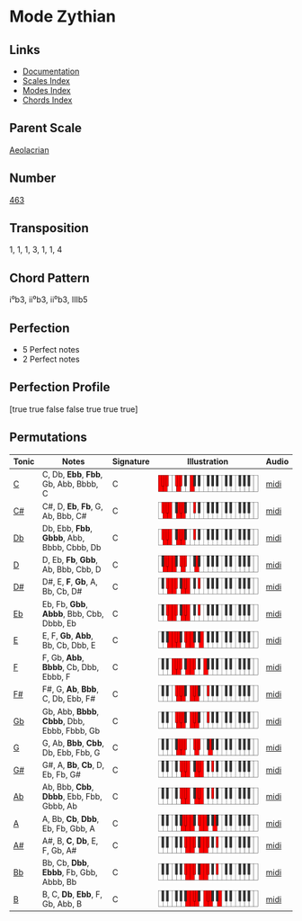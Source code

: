 # Mode Zythian

## Links

- [Documentation](README.md)
- [Scales Index](Scales.md)
- [Modes Index](Modes.md)
- [Chords Index](Chords.md)

## Parent Scale

[Aeolacrian](ScaleAeolacrian.md)

## Number

[463](https://ianring.com/musictheory/scales/463)

## Transposition

1, 1, 1, 3, 1, 1, 4

## Chord Pattern

i⁰b3, ii⁰b3, ii⁰b3, IIIb5

## Perfection

- 5 Perfect notes
- 2 Perfect notes

## Perfection Profile

[true true false false true true true]

## Permutations

| Tonic | Notes | Signature | Illustration | Audio |
|-------|-------|-----------|--------------|-------|
| [C](ModeCNaturalZythian.md) | C, Db, **Ebb**, **Fbb**, Gb, Abb, Bbbb, C | C | ![CNaturalZythian](ModeCNaturalZythian.png) | [midi](https://github.com/edipermadi/music/blob/main/docs/ModeCNaturalZythian.mid?raw=true) |
| [C#](ModeCSharpZythian.md) | C#, D, **Eb**, **Fb**, G, Ab, Bbb, C# | C | ![CSharpZythian](ModeCSharpZythian.png) | [midi](https://github.com/edipermadi/music/blob/main/docs/ModeCSharpZythian.mid?raw=true) |
| [Db](ModeDFlatZythian.md) | Db, Ebb, **Fbb**, **Gbbb**, Abb, Bbbb, Cbbb, Db | C | ![DFlatZythian](ModeDFlatZythian.png) | [midi](https://github.com/edipermadi/music/blob/main/docs/ModeDFlatZythian.mid?raw=true) |
| [D](ModeDNaturalZythian.md) | D, Eb, **Fb**, **Gbb**, Ab, Bbb, Cbb, D | C | ![DNaturalZythian](ModeDNaturalZythian.png) | [midi](https://github.com/edipermadi/music/blob/main/docs/ModeDNaturalZythian.mid?raw=true) |
| [D#](ModeDSharpZythian.md) | D#, E, **F**, **Gb**, A, Bb, Cb, D# | C | ![DSharpZythian](ModeDSharpZythian.png) | [midi](https://github.com/edipermadi/music/blob/main/docs/ModeDSharpZythian.mid?raw=true) |
| [Eb](ModeEFlatZythian.md) | Eb, Fb, **Gbb**, **Abbb**, Bbb, Cbb, Dbbb, Eb | C | ![EFlatZythian](ModeEFlatZythian.png) | [midi](https://github.com/edipermadi/music/blob/main/docs/ModeEFlatZythian.mid?raw=true) |
| [E](ModeENaturalZythian.md) | E, F, **Gb**, **Abb**, Bb, Cb, Dbb, E | C | ![ENaturalZythian](ModeENaturalZythian.png) | [midi](https://github.com/edipermadi/music/blob/main/docs/ModeENaturalZythian.mid?raw=true) |
| [F](ModeFNaturalZythian.md) | F, Gb, **Abb**, **Bbbb**, Cb, Dbb, Ebbb, F | C | ![FNaturalZythian](ModeFNaturalZythian.png) | [midi](https://github.com/edipermadi/music/blob/main/docs/ModeFNaturalZythian.mid?raw=true) |
| [F#](ModeFSharpZythian.md) | F#, G, **Ab**, **Bbb**, C, Db, Ebb, F# | C | ![FSharpZythian](ModeFSharpZythian.png) | [midi](https://github.com/edipermadi/music/blob/main/docs/ModeFSharpZythian.mid?raw=true) |
| [Gb](ModeGFlatZythian.md) | Gb, Abb, **Bbbb**, **Cbbb**, Dbb, Ebbb, Fbbb, Gb | C | ![GFlatZythian](ModeGFlatZythian.png) | [midi](https://github.com/edipermadi/music/blob/main/docs/ModeGFlatZythian.mid?raw=true) |
| [G](ModeGNaturalZythian.md) | G, Ab, **Bbb**, **Cbb**, Db, Ebb, Fbb, G | C | ![GNaturalZythian](ModeGNaturalZythian.png) | [midi](https://github.com/edipermadi/music/blob/main/docs/ModeGNaturalZythian.mid?raw=true) |
| [G#](ModeGSharpZythian.md) | G#, A, **Bb**, **Cb**, D, Eb, Fb, G# | C | ![GSharpZythian](ModeGSharpZythian.png) | [midi](https://github.com/edipermadi/music/blob/main/docs/ModeGSharpZythian.mid?raw=true) |
| [Ab](ModeAFlatZythian.md) | Ab, Bbb, **Cbb**, **Dbbb**, Ebb, Fbb, Gbbb, Ab | C | ![AFlatZythian](ModeAFlatZythian.png) | [midi](https://github.com/edipermadi/music/blob/main/docs/ModeAFlatZythian.mid?raw=true) |
| [A](ModeANaturalZythian.md) | A, Bb, **Cb**, **Dbb**, Eb, Fb, Gbb, A | C | ![ANaturalZythian](ModeANaturalZythian.png) | [midi](https://github.com/edipermadi/music/blob/main/docs/ModeANaturalZythian.mid?raw=true) |
| [A#](ModeASharpZythian.md) | A#, B, **C**, **Db**, E, F, Gb, A# | C | ![ASharpZythian](ModeASharpZythian.png) | [midi](https://github.com/edipermadi/music/blob/main/docs/ModeASharpZythian.mid?raw=true) |
| [Bb](ModeBFlatZythian.md) | Bb, Cb, **Dbb**, **Ebbb**, Fb, Gbb, Abbb, Bb | C | ![BFlatZythian](ModeBFlatZythian.png) | [midi](https://github.com/edipermadi/music/blob/main/docs/ModeBFlatZythian.mid?raw=true) |
| [B](ModeBNaturalZythian.md) | B, C, **Db**, **Ebb**, F, Gb, Abb, B | C | ![BNaturalZythian](ModeBNaturalZythian.png) | [midi](https://github.com/edipermadi/music/blob/main/docs/ModeBNaturalZythian.mid?raw=true) |
